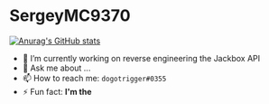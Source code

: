 # SergeyMC9370

[![Anurag's GitHub stats](https://github-readme-stats.vercel.app/api?username=SergeyMC9730)](https://github.com/anuraghazra/github-readme-stats)

- 🔭 I’m currently working on reverse engineering the Jackbox API
- 💬 Ask me about ...
- 📫 How to reach me: `dogotrigger#0355`
- ⚡ Fun fact: **I'm the**

